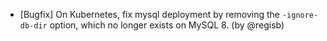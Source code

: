 - [Bugfix] On Kubernetes, fix mysql deployment by removing the `-ignore-db-dir` option, which no longer exists on MySQL 8. (by @regisb)
